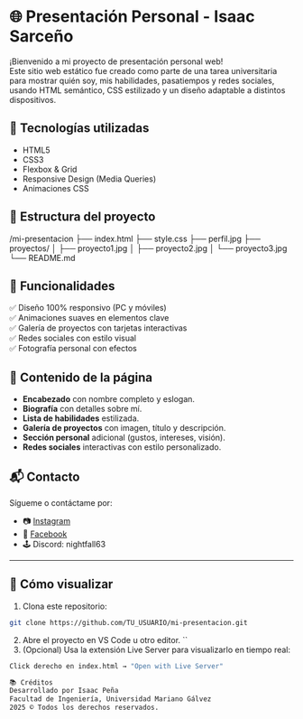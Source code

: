 # 🌐 Presentación Personal - Isaac Sarceño

¡Bienvenido a mi proyecto de presentación personal web!  
Este sitio web estático fue creado como parte de una tarea universitaria para mostrar quién soy, mis habilidades, pasatiempos y redes sociales, usando HTML semántico, CSS estilizado y un diseño adaptable a distintos dispositivos.

## 🧠 Tecnologías utilizadas

- HTML5
- CSS3
- Flexbox & Grid
- Responsive Design (Media Queries)
- Animaciones CSS

## 📝 Estructura del proyecto
/mi-presentacion
├── index.html
├── style.css
├── perfil.jpg
├── proyectos/
│ ├── proyecto1.jpg
│ ├── proyecto2.jpg
│ └── proyecto3.jpg
└── README.md

## 🚀 Funcionalidades

✅ Diseño 100% responsivo (PC y móviles)  
✅ Animaciones suaves en elementos clave  
✅ Galería de proyectos con tarjetas interactivas  
✅ Redes sociales con estilo visual  
✅ Fotografía personal con efectos  

## 🧾 Contenido de la página

- **Encabezado** con nombre completo y eslogan.
- **Biografía** con detalles sobre mí.
- **Lista de habilidades** estilizada.
- **Galería de proyectos** con imagen, título y descripción.
- **Sección personal** adicional (gustos, intereses, visión).
- **Redes sociales** interactivas con estilo personalizado.

## 📬 Contacto

Sígueme o contáctame por:
- 📷 [Instagram](https://instagram.com/isaacsf_22)
- 💬 [Facebook](https://facebook.com/IsaacSarceño)
- 🕹️ Discord: nightfall63

---

## 📌 Cómo visualizar

1. Clona este repositorio:
```bash
git clone https://github.com/TU_USUARIO/mi-presentacion.git
```
2. Abre el proyecto en VS Code u otro editor.
``
3. (Opcional) Usa la extensión Live Server para visualizarlo en tiempo real:
```bash 
Click derecho en index.html → "Open with Live Server"

📚 Créditos
Desarrollado por Isaac Peña
Facultad de Ingeniería, Universidad Mariano Gálvez
2025 © Todos los derechos reservados.
